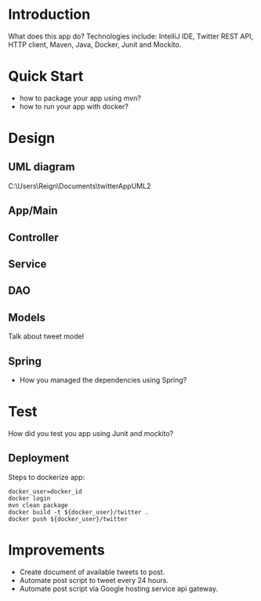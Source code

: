# Introduction
What does this app do?
Technologies include: IntelliJ IDE, Twitter REST API, HTTP client, Maven, Java, Docker, Junit and Mockito.

# Quick Start
- how to package your app using mvn?
- how to run your app with docker?

# Design
## UML diagram
C:\Users\Reign\Documents\twitterAppUML2
## App/Main
## Controller 
## Service 
## DAO
## Models
Talk about tweet model
## Spring
- How you managed the dependencies using Spring?

# Test
How did you test you app using Junit and mockito?

## Deployment
Steps to dockerize app:

```
docker_user=docker_id
docker login
mvn clean package
docker build -t ${docker_user}/twitter .
docker push ${docker_user}/twitter
```

# Improvements
- Create document of available tweets to post.
- Automate post script to tweet every 24 hours.
- Automate post script via Google hosting service api gateway.
